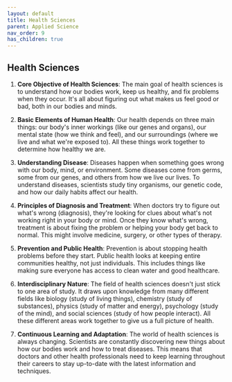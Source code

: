 ```yaml
---
layout: default
title: Health Sciences
parent: Applied Science
nav_order: 9
has_children: true
---
```


## Health Sciences

1. **Core Objective of Health Sciences**: The main goal of health sciences is to understand how our bodies work, keep us healthy, and fix problems when they occur. It's all about figuring out what makes us feel good or bad, both in our bodies and minds.

2. **Basic Elements of Human Health**: Our health depends on three main things: our body's inner workings (like our genes and organs), our mental state (how we think and feel), and our surroundings (where we live and what we're exposed to). All these things work together to determine how healthy we are.

3. **Understanding Disease**: Diseases happen when something goes wrong with our body, mind, or environment. Some diseases come from germs, some from our genes, and others from how we live our lives. To understand diseases, scientists study tiny organisms, our genetic code, and how our daily habits affect our health.

4. **Principles of Diagnosis and Treatment**: When doctors try to figure out what's wrong (diagnosis), they're looking for clues about what's not working right in your body or mind. Once they know what's wrong, treatment is about fixing the problem or helping your body get back to normal. This might involve medicine, surgery, or other types of therapy.

5. **Prevention and Public Health**: Prevention is about stopping health problems before they start. Public health looks at keeping entire communities healthy, not just individuals. This includes things like making sure everyone has access to clean water and good healthcare.

6. **Interdisciplinary Nature**: The field of health sciences doesn't just stick to one area of study. It draws upon knowledge from many different fields like biology (study of living things), chemistry (study of substances), physics (study of matter and energy), psychology (study of the mind), and social sciences (study of how people interact). All these different areas work together to give us a full picture of health.

7. **Continuous Learning and Adaptation**: The world of health sciences is always changing. Scientists are constantly discovering new things about how our bodies work and how to treat diseases. This means that doctors and other health professionals need to keep learning throughout their careers to stay up-to-date with the latest information and techniques.
